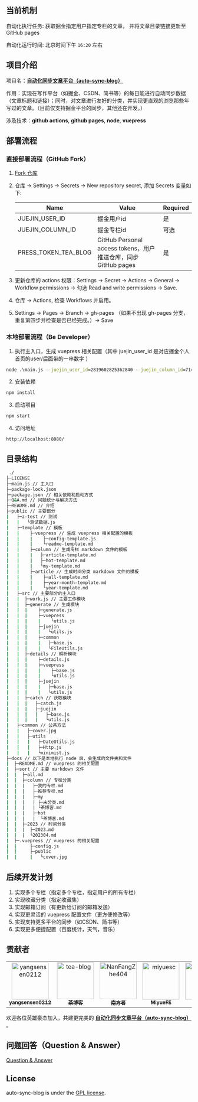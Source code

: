 ## 当前机制

自动化执行任务: 获取掘金指定用户指定专栏的文章， 并将文章目录链接更新至GitHub pages

自动化运行时间: 北京时间下午 `16:20` 左右

## 项目介绍

项目名：[**自动化同步文章平台（auto-sync-blog）**](https://juejin.cn/post/7210387904748503095)

作用：实现在写作平台（如掘金、CSDN、简书等）的每日能进行自动同步数据（文章标题和链接）；同时，对文章进行友好的分类，并实现更直观的浏览那些年写过的文章。（目前仅支持掘金平台的同步，其他还在开发。）

涉及技术：**github actions**, **github pages**, **node**, **vuepress**

## 部署流程

### 直接部署流程（GitHub Fork）

1. [Fork 仓库](https://github.com/TeaTools/auto-sync-blog/fork)
2. 仓库 -> Settings -> Secrets -> New repository secret, 添加 Secrets 变量如下:

    | Name                 | Value                                                         | Required |
    | -------------------- | ------------------------------------------------------------- | -------- |
    | JUEJIN_USER_ID       | 掘金用户id                                                    | 是       |
    | JUEJIN_COLUMN_ID     | 掘金专栏id                                                    | 可选     |
    | PRESS_TOKEN_TEA_BLOG | GitHub Personal access tokens，用户推送仓库，同步GitHub pages | 是       |

3. 更新仓库的 actions 权限：Settings -> Secret -> Actions -> General -> Workflow permissions -> 勾选 Read and write permissions -> Save.
4. 仓库 -> Actions, 检查 Workflows 并启用。
5. Settings -> Pages -> Branch -> gh-pages （如果不出现 gh-pages 分支，重复第四步并检查是否已经完成。）-> Save 

### 本地部署流程（Be Developer）

1. 执行主入口，生成 vuepress 相关配置（其中 juejin_user_id 是对应掘金个人首页的user/后面带的一串数字 ）
```cmd
node .\main.js --juejin_user_id=2819602825362840 --juejin_column_id=7140398633710518302
```
2. 安装依赖
```cmd
npm install
```
3. 启动项目
```cmd
npm start
```
4. 访问地址
```http
http://localhost:8080/
```

## 目录结构

```cmd
 ./
├─LICENSE
├─main.js // 主入口
├─package-lock.json
├─package.json // 相关依赖和启动方式
├─Q&A.md // 问题统计与解决方法
├─README.md // 介绍 
├─public // 主要部分
|   ├─z-test // 测试
|   |   └测试数据.js
|   ├─template // 模板
|   |    ├─vuepress // 生成 vuepress 相关配置的模板
|   |    |    ├─config-template.js
|   |    |    └readme-template.md
|   |    ├─column // 生成专栏 markdown 文件的模板
|   |    |   ├─article-template.md
|   |    |   ├─hot-template.md
|   |    |   └my-template.md
|   |    ├─article // 生成时间分类 markdown 文件的模板
|   |    |    ├─all-template.md
|   |    |    ├─year-month-template.md
|   |    |    └year-template.md
|   ├─src // 主要部分的主入口
|   |  ├─work.js // 主要工作模块
|   |  ├─generate // 生成模块
|   |  |    ├─generate.js
|   |  |    ├─vuepress
|   |  |    |    └utils.js
|   |  |    ├─juejin
|   |  |    |   └utils.js
|   |  |    ├─common
|   |  |    |   ├─base.js
|   |  |    |   └FileUtils.js
|   |  ├─details // 解析模块
|   |  |    ├─details.js
|   |  |    ├─vuepress
|   |  |    |    ├─base.js
|   |  |    |    └utils.js
|   |  |    ├─juejin
|   |  |    |   ├─base.js
|   |  |    |   └utils.js
|   |  ├─catch // 获取模块
|   |  |   ├─catch.js
|   |  |   ├─juejin
|   |  |   |   ├─base.js
|   |  |   |   └utils.js
|   ├─common // 公共方法
|   |   ├─cover.jpg
|   |   ├─utils
|   |   |   ├─DateUtils.js
|   |   |   ├─Http.js
|   |   |   └minimist.js
├─docs // 以下是本地执行 node 后，会生成的文件夹和文件
|  ├─README.md // vuepress 的相关配置
|  ├─sort // 主要 markdown 文件
|  |  ├─all.md
|  |  ├─column // 专栏分类
|  |  |   ├─我的专栏.md
|  |  |   ├─推荐专栏.md
|  |  |   ├─my
|  |  |   | ├─未分类.md
|  |  |   | └茶博客.md
|  |  |   ├─hot
|  |  |   |  └茶博客.md
|  |  ├─2023 // 时间分类
|  |  |  ├─2023.md
|  |  |  └202304.md
|  ├─.vuepress // vuepress 的相关配置
|  |     ├─config.js
|  |     ├─public
|  |     |   └cover.jpg
```

## 后续开发计划

1. 实现多个专栏（指定多个专栏，指定用户的所有专栏）
2. 实现收藏分类（指定收藏集）
3. 实现邮箱订阅（有更新给订阅的邮箱发送）
4. 实现更灵活的 vuepress 配置文件（更方便修改等）
5. 实现支持更多平台的同步（如CSDN、简书等）
6. 实现更多便捷配置（百度统计，天气，音乐）



## 贡献者

<!-- readme: collaborators,contributors -start -->
<table>
<tr>
    <td align="center">
        <a href="https://github.com/yangsensen0212">
            <img src="https://avatars.githubusercontent.com/u/83394750?v=4" width="100;" alt="yangsensen0212"/>
            <br />
            <sub><b>yangsensen0212</b></sub>
        </a>
    </td>
    <td align="center">
        <a href="https://github.com/tea-blog">
            <img src="https://avatars.githubusercontent.com/u/68322136?v=4" width="100;" alt="tea-blog"/>
            <br />
            <sub><b>茶博客</b></sub>
        </a>
    </td>
    <td align="center">
        <a href="https://github.com/NanFangZhe404">
            <img src="https://avatars.githubusercontent.com/u/86654383?v=4" width="100;" alt="NanFangZhe404"/>
            <br />
            <sub><b>南方者</b></sub>
        </a>
    </td>
    <td align="center">
        <a href="https://github.com/miyuesc">
            <img src="https://avatars.githubusercontent.com/u/50617660?v=4" width="100;" alt="miyuesc"/>
            <br />
            <sub><b>MiyueFE</b></sub>
        </a>
    </td>
    <td align="center">
        <a href="https://github.com/captainfod">
            <img src="https://avatars.githubusercontent.com/u/41095458?v=4" width="100;" alt="captainfod"/>
            <br />
            <sub><b>@Captain</b></sub>
        </a>
    </td>
    <td align="center">
        <a href="https://github.com/Ylimhs">
            <img src="https://avatars.githubusercontent.com/u/42811965?v=4" width="100;" alt="Ylimhs"/>
            <br />
            <sub><b>Ylimhs</b></sub>
        </a>
    </td></tr>
</table>
<!-- readme: collaborators,contributors -end -->

欢迎各位英雄豪杰加入，共建更完美的 [**自动化同步文章平台（auto-sync-blog）**](https://juejin.cn/post/7210387904748503095) 。

## 问题回答（Question & Answer）
<a title="Q&A" href="Q&A.md">Question & Answer</a>

## License
auto-sync-blog is under the [GPL license](LICENSE).

